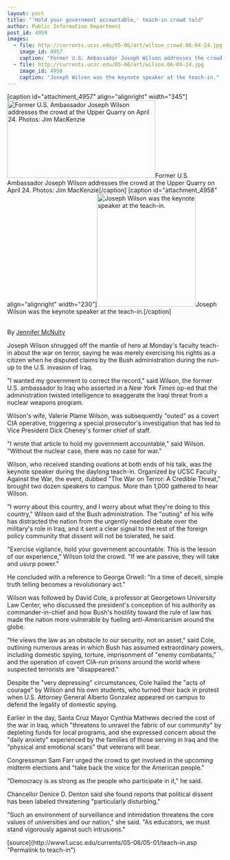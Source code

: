 ```yaml
---
layout: post
title: "'Hold your government accountable,' teach-in crowd told"
author: Public Information Department
post_id: 4959
images:
  - file: http://currents.ucsc.edu/05-06/art/wilson_crowd.06-04-24.jpg
    image_id: 4957
    caption: "Former U.S. Ambassador Joseph Wilson addresses the crowd at the Upper Quarry on April 24. Photos: Jim MacKenzie"
  - file: http://currents.ucsc.edu/05-06/art/wilson.06-04-24.jpg
    image_id: 4958
    caption: "Joseph Wilson was the keynote speaker at the teach-in."
---
```


[caption id="attachment_4957" align="alignright" width="345"]<a href="http://localhost/mysite/wp-content/uploads/2006/05/wilson_crowd.06-04-24.jpg"><img class="size-full wp-image-4957" src="http://localhost/mysite/wp-content/uploads/2006/05/wilson_crowd.06-04-24.jpg" alt="Former U.S. Ambassador Joseph Wilson addresses the crowd at the Upper Quarry on April 24. Photos: Jim MacKenzie" width="345" height="181" /></a>Former U.S. Ambassador Joseph Wilson addresses the crowd at the Upper Quarry on April 24. Photos: Jim MacKenzie[/caption]
[caption id="attachment_4958" align="alignright" width="230"]<a href="http://localhost/mysite/wp-content/uploads/2006/05/wilson.06-04-24.jpg"><img class="size-full wp-image-4958" src="http://localhost/mysite/wp-content/uploads/2006/05/wilson.06-04-24.jpg" alt="Joseph Wilson was the keynote speaker at the teach-in." width="230" height="263" /></a>Joseph Wilson was the keynote speaker at the teach-in.[/caption]
<a name="content" id="content"></a>
<p>
  <br>
  By <a href="mailto:jmcnulty@ucsc.edu">Jennifer McNulty</a>
</p>
<p>
  Joseph Wilson shrugged off the mantle of hero at Monday's faculty teach-in about the war on terror, saying he was merely exercising his rights as a citizen when he disputed claims by the Bush administration during the run-up to the U.S. invasion of Iraq.
</p>
<p>
  "I wanted my government to correct the record," said Wilson, the former U.S. ambassador to Iraq who asserted in a <i>New York Times</i> op-ed that the administration twisted intelligence to exaggerate the Iraqi threat from a nuclear weapons program.
</p>
<p>
  Wilson's wife, Valerie Plame Wilson, was subsequently "outed" as a covert CIA operative, triggering a special prosecutor's investigation that has led to Vice President Dick Cheney's former chief of staff.
</p>
<p>
  "I wrote that article to hold my government accountable," said Wilson. "Without the nuclear case, there was no case for war."
</p>
<p>
  Wilson, who received standing ovations at both ends of his talk, was the keynote speaker during the daylong teach-in. Organized by UCSC Faculty Against the War, the event, dubbed "The War on Terror: A Credible Threat," brought two dozen speakers to campus. More than 1,000 gathered to hear Wilson.
</p>
<p>
  "I worry about this country, and I worry about what they're doing to this country," Wilson said of the Bush administration. The "outing" of his wife has distracted the nation from the urgently needed debate over the military's role in Iraq, and it sent a clear signal to the rest of the foreign policy community that dissent will not be tolerated, he said.
</p>
<p>
  "Exercise vigilance, hold your government accountable. This is the lesson of our experience," Wilson told the crowd. "If we are passive, they will take and usurp power."
</p>
<p>
  He concluded with a reference to George Orwell: "In a time of deceit, simple truth telling becomes a revolutionary act."
</p>
<p>
  Wilson was followed by David Cole, a professor at Georgetown University Law Center, who discussed the president's conception of his authority as commander-in-chief and how Bush's hostility toward the rule of law has made the nation more vulnerable by fueling anti-Americanism around the globe.
</p>
<p>
  "He views the law as an obstacle to our security, not an asset," said Cole, outlining numerous areas in which Bush has assumed extraordinary powers, including domestic spying, torture, imprisonment of "enemy combatants," and the operation of covert CIA-run prisons around the world where suspected terrorists are "disappeared."
</p>
<p>
  Despite the "very depressing" circumstances, Cole hailed the "acts of courage" by Wilson and his own students, who turned their back in protest when U.S. Attorney General Alberto Gonzalez appeared on campus to defend the legality of domestic spying.
</p>
<p>
  Earlier in the day, Santa Cruz Mayor Cynthia Mathews decried the cost of the war in Iraq, which "threatens to unravel the fabric of our community" by depleting funds for local programs, and she expressed concern about the "daily anxiety" experienced by the families of those serving in Iraq and the "physical and emotional scars" that veterans will bear.
</p>
<p>
  Congressman Sam Farr urged the crowd to get involved in the upcoming midterm elections and "take back the voice for the American people."
</p>
<p>
  "Democracy is as strong as the people who participate in it," he said.
</p>
<p>
  Chancellor Denice D. Denton said she found reports that political dissent has been labeled threatening "particularly disturbing."
</p>
<p>
  "Such an environment of surveillance and intimidation threatens the core values of universities and our nation," she said. "As educators, we must stand vigorously against such intrusions."
</p>
<form>
  <input name="t1" size="-1" type="hidden">
</form>




</p>
[source](http://www1.ucsc.edu/currents/05-06/05-01/teach-in.asp "Permalink to teach-in")
